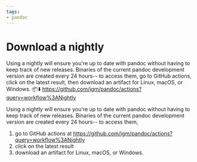 ```yaml
---
tags:
- pandoc
---
```

# Download a nightly

Using a nightly will ensure you're up to date with pandoc without
having to keep track of new releases. Binaries of the current
pandoc development version are created every 24 hours-- to access them,
go to GitHub actions, click on the latest result, then download an
artifact for Linux, macOS, or Windows. 📦⬇️
https://github.com/jgm/pandoc/actions?query=workflow%3ANightly

<!-- alternative version -->

Using a nightly will ensure you're up to date with pandoc without
having to keep track of new releases. Binaries of the current
pandoc development version are created every 24 hours-- to access them,

1. go to GitHub actions at 
   https://github.com/jgm/pandoc/actions?query=workflow%3ANightly
2. click on the latest result
3. download an artifact for Linux, macOS, or Windows.
